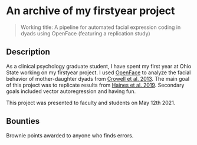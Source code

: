 # An archive of my firstyear project

> Working title: A pipeline for automated facial expression coding in dyads using OpenFace (featuring a replication study)

## Description

As a clinical psychology graduate student, I have spent my first year at Ohio State working on my firstyear project. I used [OpenFace](https://github.com/TadasBaltrusaitis/OpenFace) to analyze the facial behavior of mother-daughter dyads from [Crowell et al. 2013](https://pubmed.ncbi.nlm.nih.gov/23581508/). The main goal of this project was to replicate results from [Haines et al. 2019](https://pubmed.ncbi.nlm.nih.gov/30919792/). Secondary goals included vector autoregression and having fun.

This project was presented to faculty and students on May 12th 2021.

## Bounties 

Brownie points awarded to anyone who finds errors.
